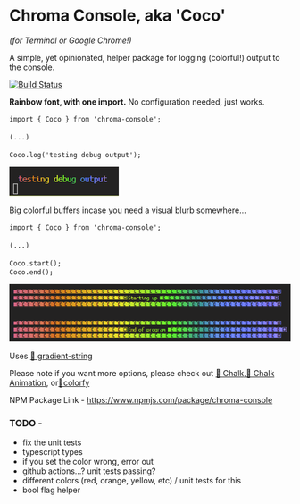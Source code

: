 # Chroma Console, aka 'Coco'

_(for Terminal or Google Chrome!)_

A simple, yet opinionated, helper package for logging (colorful!) output to the console.

[![Build Status](https://app.travis-ci.com/GamesOfSummer/chroma-console.svg?branch=main)](https://app.travis-ci.com/GamesOfSummer/chroma-console)

**Rainbow font, with one import.** No configuration needed, just works.

```
import { Coco } from 'chroma-console';

(...)

Coco.log('testing debug output');
```

![Screenshot.](TestingOutput.png)

Big colorful buffers incase you need a visual blurb somewhere...

```
import { Coco } from 'chroma-console';

(...)

Coco.start();
Coco.end();
```

![Screenshot.](TestingOutput2.png)

Uses [🔗 gradient-string](https://github.com/bokub/gradient-string)

Please note if you want more options, please check out [🔗 Chalk](https://github.com/chalk/chalk),[🔗 Chalk Animation](https://github.com/bokub/chalk-animation), or[🔗colorfy](https://github.com/kippisone/colorfy)

NPM Package Link - https://www.npmjs.com/package/chroma-console

### TODO -

-   fix the unit tests
-   typescript types
-   if you set the color wrong, error out
-   github actions...? unit tests passing?
-   different colors (red, orange, yellow, etc) / unit tests for this
-   bool flag helper
